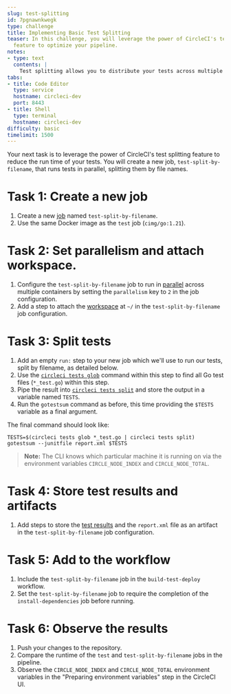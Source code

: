 ```yaml
---
slug: test-splitting
id: 7pgnawnkwegk
type: challenge
title: Implementing Basic Test Splitting
teaser: In this challenge, you will leverage the power of CircleCI's test splitting
  feature to optimize your pipeline.
notes:
- type: text
  contents: |
    Test splitting allows you to distribute your tests across multiple containers, reducing the overall time it takes to run your tests. By the end of this challenge, you'll have a more efficient pipeline with reduced test runtime, making your development process faster and more efficient.
tabs:
- title: Code Editor
  type: service
  hostname: circleci-dev
  port: 8443
- title: Shell
  type: terminal
  hostname: circleci-dev
difficulty: basic
timelimit: 1500
---
```


Your next task is to leverage the power of CircleCI's test splitting feature to reduce the run time of your tests. You will create a new job, `test-split-by-filename`, that runs tests in parallel, splitting them by file names.

Task 1: Create a new job
==============
1. Create a new [job](https://circleci.com/docs/jobs-steps/#jobs-overview) named `test-split-by-filename`.
1. Use the same Docker image as the `test` job (`cimg/go:1.21`).

Task 2: Set parallelism and attach workspace.
==============
1. Configure the `test-split-by-filename` job to run in [parallel](https://circleci.com/docs/parallelism-faster-jobs/) across multiple containers by setting the `parallelism` key to `2` in the job configuration.
1. Add a step to attach the [workspace](https://circleci.com/docs/workflows/) at `~/` in the `test-split-by-filename` job configuration.

Task 3: Split tests
==============
1. Add an empty `run:` step to your new job which we'll use to run our tests, split by filename, as detailed below.
1. Use the [`circleci tests glob`](https://circleci.com/docs/use-the-circleci-cli-to-split-tests/#glob-test-files) command within this step to find all Go test files (`*_test.go`) within this step.
1. Pipe the result into [`circleci tests split`](https://circleci.com/docs/use-the-circleci-cli-to-split-tests/#split-tests) and store the output in a variable named `TESTS`.
1. Run the `gotestsum` command as before, this time providing the `$TESTS` variable as a final argument.

The final command should look like:
  ```
  TESTS=$(circleci tests glob *_test.go | circleci tests split)
  gotestsum --junitfile report.xml $TESTS
  ```
> **Note:** The CLI knows which particular machine it is running on via the environment variables `CIRCLE_NODE_INDEX` and `CIRCLE_NODE_TOTAL`.

Task 4: Store test results and artifacts
==============
1. Add steps to store the [test results](https://circleci.com/docs/configuration-reference/#storetestresults) and the `report.xml` file as an artifact in the `test-split-by-filename` job configuration.

Task 5: Add to the workflow
==============
1. Include the `test-split-by-filename` job in the `build-test-deploy` workflow.
1. Set the `test-split-by-filename` job to require the completion of the `install-dependencies` job before running.

Task 6: Observe the results
==============
1. Push your changes to the repository.
1. Compare the runtime of the `test` and `test-split-by-filename` jobs in the pipeline.
1. Observe the `CIRCLE_NODE_INDEX` and `CIRCLE_NODE_TOTAL` environment variables in the "Preparing environment variables" step in the CircleCI UI.
